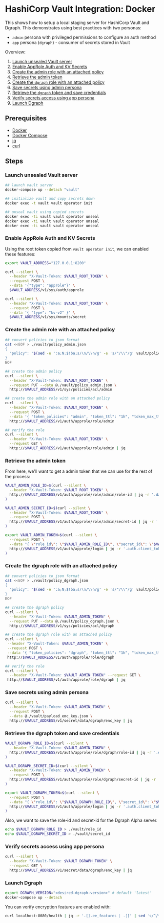 # HashiCorp Vault Integration: Docker

This shows how to setup a local staging server for HashiCorp Vault and Dgraph.  This demonstrates using best practices with two personas:

* `admin` persona with privileged permissions to configure an auth method
* `app` persona (`dgraph`) - consumer of secrets stored in Vault

Overview:

1. [Launch unsealed Vault server](#Launch-unsealed-Vault-server)
2. [Enable AppRole Auth and KV Secrets](#Enable-AppRole-Auth-and-KV-Secrets)
3. [Create the admin role with an attached policy](#Create-the-admin-role-with-an-attached-policy)
4. [Retrieve the admin token](#Retrieve-the-admin-token)
5. [Create the `dgraph` role with an attached policy](#Create-the-dgraph-role-with-an-attached-policy)
6. [Save secrets using admin persona](#Save-secrets-using-admin-persona)
7. [Retrieve the `dgraph` token and save credentials](#Retrieve-the-dgraph-token-and-save-credentials)
8. [Verify secrets access using app persona](#Verify-secrets-access-using-app-persona)
9. [Launch Dgraph](#Launch-Dgraph)

## Prerequisites

* [Docker](https://docs.docker.com/engine/install/)
* [Docker Compose](https://docs.docker.com/compose/install/)
* [jq](https://stedolan.github.io/jq/)
* [curl](https://curl.se/)

## Steps

### Launch unsealed Vault server

```bash
## launch vault server
docker-compose up --detach "vault"

## initialize vault and copy secrets down
docker exec -t vault vault operator init

## unseal vault using copied secrets
docker exec -ti vault vault operator unseal
docker exec -ti vault vault operator unseal
docker exec -ti vault vault operator unseal
```

### Enable AppRole Auth and KV Secrets

Using the root token copied from `vault operator init`, we can enabled these features:

```bash
export VAULT_ADDRESS="127.0.0.1:8200"

curl --silent \
  --header "X-Vault-Token: $VAULT_ROOT_TOKEN" \
  --request POST \
  --data '{"type": "approle"}' \
  $VAULT_ADDRESS/v1/sys/auth/approle

curl --silent \
  --header "X-Vault-Token: $VAULT_ROOT_TOKEN" \
  --request POST \
  --data '{ "type": "kv-v2" }' \
  $VAULT_ADDRESS/v1/sys/mounts/secret
```

### Create the admin role with an attached policy

```bash
## convert policies to json format
cat <<EOF > ./vault/policy_admin.json
{
  "policy": "$(sed -e ':a;N;$!ba;s/\n/\\n/g' -e 's/"/\\"/g' vault/policy_admin.hcl)"
}
EOF

## create the admin policy
curl --silent \
  --header "X-Vault-Token: $VAULT_ROOT_TOKEN" \
  --request PUT --data @./vault/policy_admin.json \
  http://$VAULT_ADDRESS/v1/sys/policies/acl/admin

## create the admin role with an attached policy
curl --silent \
  --header "X-Vault-Token: $VAULT_ROOT_TOKEN" \
  --request POST \
  --data '{ "token_policies": "admin", "token_ttl": "1h", "token_max_ttl": "4h" }' \
  http://$VAULT_ADDRESS/v1/auth/approle/role/admin

## verify the role
curl --silent \
  --header "X-Vault-Token: $VAULT_ROOT_TOKEN" \
  --request GET \
  http://$VAULT_ADDRESS/v1/auth/approle/role/admin | jq
```

### Retrieve the admin token

From here, we'll want to get a admin token that we can use for the rest of the process:

```bash
VAULT_ADMIN_ROLE_ID=$(curl --silent \
  --header "X-Vault-Token: $VAULT_ROOT_TOKEN" \
  http://$VAULT_ADDRESS/v1/auth/approle/role/admin/role-id | jq -r '.data.role_id'
)

VAULT_ADMIN_SECRET_ID=$(curl --silent \
  --header "X-Vault-Token: $VAULT_ROOT_TOKEN" \
  --request POST \
  http://$VAULT_ADDRESS/v1/auth/approle/role/admin/secret-id | jq -r '.data.secret_id'
)

export VAULT_ADMIN_TOKEN=$(curl --silent \
  --request POST \
  --data "{ \"role_id\": \"$VAULT_ADMIN_ROLE_ID\", \"secret_id\": \"$VAULT_ADMIN_SECRET_ID\" }" \
  http://$VAULT_ADDRESS/v1/auth/approle/login | jq -r '.auth.client_token'
)
```

### Create the dgraph role with an attached policy

```bash
## convert policies to json format
cat <<EOF > ./vault/policy_dgraph.json
{
  "policy": "$(sed -e ':a;N;$!ba;s/\n/\\n/g' -e 's/"/\\"/g' vault/policy_dgraph.hcl)"
}
EOF

## create the dgraph policy
curl --silent \
  --header "X-Vault-Token: $VAULT_ADMIN_TOKEN" \
  --request PUT --data @./vault/policy_dgraph.json \
  http://$VAULT_ADDRESS/v1/sys/policies/acl/dgraph

## create the dgraph role with an attached policy
curl --silent \
 --header "X-Vault-Token: $VAULT_ADMIN_TOKEN" \
 --request POST \
 --data '{ "token_policies": "dgraph", "token_ttl": "1h", "token_max_ttl": "4h" }' \
 http://$VAULT_ADDRESS/v1/auth/approle/role/dgraph

## verify the role
curl --silent \
  --header "X-Vault-Token: $VAULT_ADMIN_TOKEN" --request GET \
 http://$VAULT_ADDRESS/v1/auth/approle/role/dgraph | jq
```

### Save secrets using admin persona

```bash
curl --silent \
  --header "X-Vault-Token: $VAULT_ADMIN_TOKEN" \
  --request POST \
  --data @./vault/payload_enc_key.json \
  http://$VAULT_ADDRESS/v1/secret/data/dgraph/enc_key | jq
```

### Retrieve the dgraph token and save credentials

```bash
VAULT_DGRAPH_ROLE_ID=$(curl --silent \
  --header "X-Vault-Token: $VAULT_ADMIN_TOKEN" \
  http://$VAULT_ADDRESS/v1/auth/approle/role/dgraph/role-id | jq -r '.data.role_id'
)

VAULT_DGRAPH_SECRET_ID=$(curl --silent \
  --header "X-Vault-Token: $VAULT_ADMIN_TOKEN" \
  --request POST \
  http://$VAULT_ADDRESS/v1/auth/approle/role/dgraph/secret-id | jq -r '.data.secret_id'
)

export VAULT_DGRAPH_TOKEN=$(curl --silent \
  --request POST \
  --data "{ \"role_id\": \"$VAULT_DGRAPH_ROLE_ID\", \"secret_id\": \"$VAULT_DGRAPH_SECRET_ID\" }" \
  http://$VAULT_ADDRESS/v1/auth/approle/login | jq -r '.auth.client_token'
)
```

Also, we want to save the role-id and secret-id for the Dgraph Alpha server.

```bash
echo $VAULT_DGRAPH_ROLE_ID > ./vault/role_id
echo $VAULT_DGRAPH_SECRET_ID > ./vault/secret_id
```

### Verify secrets access using app persona

```bash
curl --silent \
  --header "X-Vault-Token: $VAULT_DGRAPH_TOKEN" \
  --request GET \
  http://$VAULT_ADDRESS/v1/secret/data/dgraph/enc_key | jq
```

### Launch Dgraph

```bash
export DGRAPH_VERSION="<desired-dgraph-version>" # default 'latest'
docker-compose up --detach
```

You can verify encryption features are enabled with:

```bash
curl localhost:8080/health | jq -r '.[].ee_features | .[]' | sed 's/^/* /'
```
